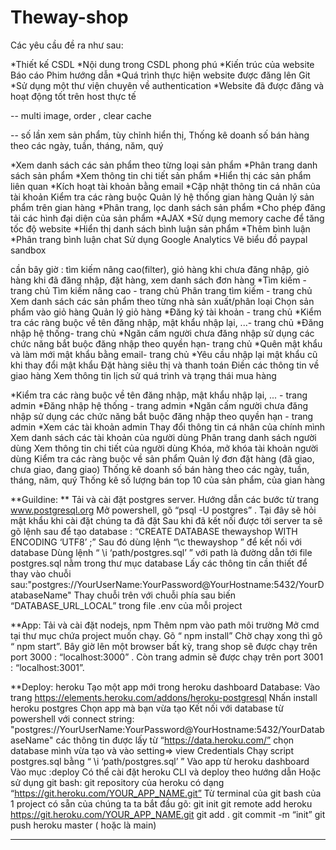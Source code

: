 # Theway-shop

Các yêu cầu đề ra như sau:

*Thiết kế CSDL
*Nội dung trong CSDL phong phú
*Kiến trúc của website
Báo cáo
Phim hướng dẫn
*Quá trình thực hiện website được đăng lên Git
*Sử dụng một thư viện chuyên về authentication
*Website đã được đăng và hoạt động tốt trên host thực tế

-- multi image, order , clear cache
 
-- số lần xem sản phẩm,
tùy chỉnh hiển thị,
Thống kê doanh số bán hàng theo
các ngày, tuần, tháng, năm, quý

*Xem danh sách các sản phẩm theo từng loại sản phẩm
*Phân trang danh sách sản phẩm
*Xem thông tin chi tiết sản phẩm
*Hiển thị các sản phẩm liên quan
*Kích hoạt tài khoản bằng email
*Cập nhật thông tin cá nhân của tài khoản
Kiểm tra các ràng buộc
Quản lý hệ thống gian hàng
Quản lý sản phẩm trên gian hàng
*Phân trang, lọc danh sách sản phẩm
*Cho phép đăng tải các hình đại diện của sản phẩm
*AJAX
*Sử dụng memory cache để tăng tốc độ website
*Hiển thị danh sách bình luận sản phẩm
*Thêm bình luận
*Phân trang bình luận
chat
Sử dụng Google Analytics
Vẽ biểu đồ
paypal sandbox

cần bây giờ : tìm kiếm nâng cao(filter), giỏ hàng khi chưa đăng nhập, giỏ hàng khi đã đăng nhập, đặt hàng, xem danh sách đơn hàng 
*Tìm kiếm - trang chủ
Tìm kiếm nâng cao - trang chủ
Phân trang tìm kiếm - trang chủ
Xem danh sách các sản phẩm theo từng nhà sản xuất/phân loại
Chọn sản phẩm vào giỏ hàng
Quản lý giỏ hàng
*Đăng ký tài khoản - trang chủ
*Kiểm tra các ràng buộc về tên đăng nhập, mật khẩu nhập lại, ...- trang chủ
*Đăng nhập hệ thống- trang chủ
*Ngăn cấm người chưa đăng nhập sử dụng các chức năng bắt buộc đăng nhập theo quyền hạn- trang chủ
*Quên mật khẩu và làm mới mật khẩu bằng email- trang chủ
*Yêu cầu nhập lại mật khẩu cũ khi thay đổi mật khẩu
Đặt hàng siêu thị và thanh toán
Điền các thông tin về giao hàng
Xem thông tin lịch sử quá trình và trạng thái mua hàng

*Kiểm tra các ràng buộc về tên đăng nhập, mật khẩu nhập lại, ... - trang admin
*Đăng nhập hệ thống - trang admin
*Ngăn cấm người chưa đăng nhập sử dụng các chức năng bắt buộc đăng nhập theo quyền hạn - trang admin
*Xem các tài khoản admin
Thay đổi thông tin cá nhân của chính mình
Xem danh sách các tài khoản của người dùng
Phân trang danh sách người dùng
Xem thông tin chi tiết của người dùng
Khóa, mở khóa tài khoản người dùng
Kiểm tra các ràng buộc về sản phẩm
Quản lý đơn đặt hàng (đã giao, chưa giao, đang giao)
Thống kê doanh số bán hàng theo các ngày, tuần, tháng, năm, quý
Thống kê số lượng bán top 10 của sản phẩm, của gian hàng




**Guildine: **
Tải và cài đặt postgres server. Hướng dẫn các bước từ trang www.postgresql.org
Mở powershell, gõ “psql -U postgres” . Tại đây sẽ hỏi mật khẩu khi cài đặt chúng ta đã đặt
Sau khi đã kết nối được tới server ta sẽ gõ lệnh sau để tạo database : “CREATE DATABASE thewayshop WITH ENCODING ‘UTF8’ ;”
Sau đó dùng lệnh “\c thewayshop ” để kết nối với database
Dùng lệnh “ \i ‘path/postgres.sql’ ” với path là đường dẫn tới file postgres.sql nằm trong thư mục database
Lấy các thông tin cần thiết để thay vào chuỗi sau:"postgres://YourUserName:YourPassword@YourHostname:5432/YourDatabaseName"
Thay chuỗi trên với chuỗi phía sau biến “DATABASE_URL_LOCAL” trong file .env của mỗi project

**App:
Tải và cài đặt nodejs, npm
Thêm npm vào path môi trường
Mở cmd tại thư mục chứa project muốn chạy.
Gõ “ npm install”
Chờ chạy xong thì gõ “ npm start”.
Bây giờ lên một browser bất kỳ, trang shop sẽ được chạy trên port 3000 : “localhost:3000” . Còn trang admin sẽ được chạy trên port 3001 : “localhost:3001”.


**Deploy: heroku 
Tạo một app mới trong heroku dashboard
Database: 
Vào trang https://elements.heroku.com/addons/heroku-postgresql
Nhấn install heroku postgres
Chọn app mà bạn vừa tạo
Kết nối với database từ powershell với connect string: "postgres://YourUserName:YourPassword@YourHostname:5432/YourDatabaseName" các thông tin được lấy từ “https://data.heroku.com/” chọn database mình vừa tạo và vào setting=> view Credentials
Chạy script postgres.sql bằng “ \i ‘path/postgres.sql’ ”
Vào app từ heroku dashboard
Vào mục :deploy
Có thể cài đặt heroku CLI và deploy theo hướng dẫn
Hoặc sử dụng git bash:
git repository của heroku có dạng 
“https://git.heroku.com/YOUR_APP_NAME.git”
Từ terminal của git bash của 1 project có sẵn của chúng ta ta bắt đầu gõ: 
git init
git remote add heroku https://git.heroku.com/YOUR_APP_NAME.git
git add .
git commit -m “init”
git push heroku master ( hoặc là main)
****

